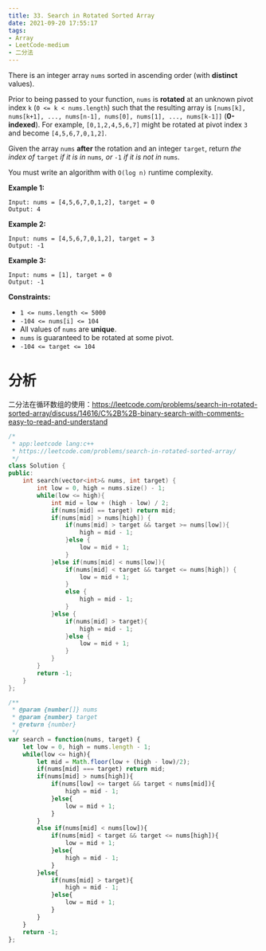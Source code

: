 ```yaml
---
title: 33. Search in Rotated Sorted Array
date: 2021-09-20 17:55:17
tags:
- Array
- LeetCode-medium
- 二分法
---
```


There is an integer array `nums` sorted in ascending order (with **distinct** values).

Prior to being passed to your function, `nums` is **rotated** at an unknown pivot index `k` (`0 <= k < nums.length`) such that the resulting array is `[nums[k], nums[k+1], ..., nums[n-1], nums[0], nums[1], ..., nums[k-1]]` (**0-indexed**). For example, `[0,1,2,4,5,6,7]` might be rotated at pivot index `3` and become `[4,5,6,7,0,1,2]`.

Given the array `nums` **after** the rotation and an integer `target`, return *the index of* `target` *if it is in* `nums`*, or* `-1` *if it is not in* `nums`.

You must write an algorithm with `O(log n)` runtime complexity.

 <!-- more -->

**Example 1:**

```
Input: nums = [4,5,6,7,0,1,2], target = 0
Output: 4
```

**Example 2:**

```
Input: nums = [4,5,6,7,0,1,2], target = 3
Output: -1
```

**Example 3:**

```
Input: nums = [1], target = 0
Output: -1
```

 

**Constraints:**

- `1 <= nums.length <= 5000`
- `-104 <= nums[i] <= 104`
- All values of `nums` are **unique**.
- `nums` is guaranteed to be rotated at some pivot.
- `-104 <= target <= 104`

# 分析

二分法在循环数组的使用：https://leetcode.com/problems/search-in-rotated-sorted-array/discuss/14616/C%2B%2B-binary-search-with-comments-easy-to-read-and-understand

```c++
/*
 * app:leetcode lang:c++
 * https://leetcode.com/problems/search-in-rotated-sorted-array/
 */
class Solution {
public:
    int search(vector<int>& nums, int target) {
        int low = 0, high = nums.size() - 1;
        while(low <= high){
            int mid = low + (high - low) / 2;
            if(nums[mid] == target) return mid;
            if(nums[mid] > nums[high]) {
                if(nums[mid] > target && target >= nums[low]){
                    high = mid - 1;
                }else {
                    low = mid + 1;
                }
            }else if(nums[mid] < nums[low]){
                if(nums[mid] < target && target <= nums[high]) {
                    low = mid + 1;
                }
                else {
                    high = mid - 1;
                }
            }else {
                if(nums[mid] > target){
                    high = mid - 1;
                }else {
                    low = mid + 1;
                }
            }
        }
        return -1;
    }
};
```



```js
/**
 * @param {number[]} nums
 * @param {number} target
 * @return {number}
 */
var search = function(nums, target) {
    let low = 0, high = nums.length - 1;
    while(low <= high){
        let mid = Math.floor(low + (high - low)/2);
        if(nums[mid] === target) return mid;
        if(nums[mid] > nums[high]){
            if(nums[low] <= target && target < nums[mid]){
                high = mid - 1;
            }else{
                low = mid + 1;
            }
        }
        else if(nums[mid] < nums[low]){
            if(nums[mid] < target && target <= nums[high]){
                low = mid + 1;
            }else{
                high = mid - 1;
            }
        }else{
            if(nums[mid] > target){
                high = mid - 1;
            }else{
                low = mid + 1;
            }
        }
    }
    return -1;
};
```

